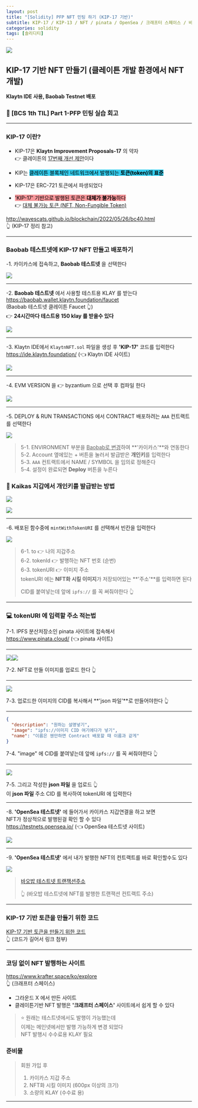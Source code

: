 ```yaml
---
layout: post
title: "[Solidity] PFP NFT 민팅 하기 (KIP-17 기반)"
subtitle: KIP-17 / KIP-13 / NFT / pinata / OpenSea / 크래프터 스페이스 / 바오밥 테스트넷
categories: solidity
tags: [솔리디티]
---
```


![](https://velog.velcdn.com/images/-__-/post/b6d953b3-0af7-4929-bc06-208b962e9137/image.png)

## KIP-17 기반 NFT 만들기 (클레이튼 개발 환경에서 NFT 개발)

**Klaytn IDE 사용, Baobab Testnet 배포**

### 🦁 [BCS 1th TIL] Part 1-PFP 민팅 실습 회고

---

### KIP-17 이란?

- KIP-17은 **Klaytn Improvement Proposals-17** 의 약자<br>
  👉 클레이튼의 <u>17번째 개선 제안</u>이다

- KIP는 <span style="background-color:#34CDEF; color:#000;">클레이튼 블록체인 네트워크에서 발행되는 **토큰(token)의 표준**</span>

- KIP-17은 ERC-721 토큰에서 파생되었다

- <span style="background-color:#F7969A; color:#000;">'KIP-17' 기반으로 발행된 토큰은 **대체가 불가능**하다</span><br>
  👉 <u>대체 불가능 토큰 (NFT, Non-Fungible Token)</u>

<http://wavescats.github.io/blockchain/2022/05/26/bc40.html><br>
👆 (KIP-17 정리 참고)

---

### Baobab 테스트넷에 KIP-17 NFT 만들고 배포하기

-1. 카이카스에 접속하고, **Baobab 테스트넷** 을 선택한다

![](https://velog.velcdn.com/images/-__-/post/8405da73-adee-4ee8-9841-77d00eaf1e63/image.gif)

---

-2. **Baobab 테스트넷** 에서 사용할 테스트용 KLAY 를 받는다<br>
<https://baobab.wallet.klaytn.foundation/faucet><br>
(Baobab 테스트넷 클레이튼 Faucet 👆)<br>
👉 **24시간마다 테스트용 150 klay 를 받을수 있다**

![](https://velog.velcdn.com/images/-__-/post/4397731e-8ec3-4fe9-a49a-2d8d35d43d23/image.png)

---

-3. Klaytn IDE에서 `KlaytnNFT.sol` 파일을 생성 후 **'KIP-17'** 코드를 입력한다<br>
<https://ide.klaytn.foundation/> (👈 Klaytn IDE 사이트)

![](https://velog.velcdn.com/images/-__-/post/65ead24e-9598-4bfe-980a-6e760cea2e72/image.png)

---

-4. EVM VERSION 을 👉 byzantium 으로 선택 후 컴파일 한다

![](https://velog.velcdn.com/images/-__-/post/b66942b8-c079-4e87-b057-924bf8786524/image.gif)

---

-5. DEPLOY & RUN TRANSACTIONS 에서 CONTRACT 배포하려는 `AAA` 컨트랙트를 선택한다

![](https://velog.velcdn.com/images/-__-/post/a416d7d8-5db0-492d-a552-46c172abd14f/image.gif)

> 5-1. ENVIRONMENT 부분을
> <u>Baobab로 변경</u>하여 **'카이카스'**와 연동한다<br>
> 5-2. Account 옆에있는 + 버튼을 눌러서
> 발급받은 **개인키**를 입력한다<br>
> 5-3. `AAA` 컨트랙트에서 NAME / SYMBOL 을 임의로 정해준다<br>
> 5-4. 설정이 완료되면 **Deploy** 버튼을 누른다

### 🔐 Kaikas 지갑에서 **개인키**를 발급받는 방법

![](https://velog.velcdn.com/images/-__-/post/8ddac239-113c-4e4a-88df-ff34d7f66ab4/image.png)

![](https://velog.velcdn.com/images/-__-/post/0b0430af-c6d0-421e-89d8-27b4b3965a49/image.png)

---

-6. 배포된 함수중에 `mintWithTokenURI` 를 선택해서 빈칸을 입력한다

![](https://velog.velcdn.com/images/-__-/post/98677bd2-b46d-4cd1-933b-65c50f091e13/image.gif)

> 6-1. to 👉 나의 지갑주소<br>
> 6-2. tokenId 👉 발행하는 NFT 번호 (순번) <br>
> 6-3. tokenURI 👉 이미지 주소<br>
> tokenURI 에는 **NFT화 시킬 이미지**가 저장되어있는 **'주소'**를 입력하면 된다
>
> CID를 붙여넣는데 앞에 `ipfs://` 를 꼭 써줘야한다 👆

---

### 💻 tokenURI 에 입력할 주소 적는법

7-1. IPFS 분산저장소인 pinata 사이트에 접속해서<br>
<https://www.pinata.cloud/> (👈 pinata 사이트)

---

![](https://velog.velcdn.com/images/-__-/post/10d1a52d-42c0-46e3-899c-9149b954042b/image.png)![](https://velog.velcdn.com/images/-__-/post/88310fdf-e3a8-49a1-84f8-d9b7760650ad/image.png)

7-2. NFT로 만들 이미지를 업로드 한다 👆

---

![](https://velog.velcdn.com/images/-__-/post/1ad6ffbb-e715-46d1-be2b-a3bea5fd76b4/image.png)

7-3. 업로드한 이미지의 CID를 복사해서 **'json 파일'**로 만들어야한다 👆

---

```json
{
  "description": "원하는 설명넣기",
  "image": "ipfs://이미지 CID 여기에다가 넣기",
  "name": "이름은 웬만하면 Contract 배포할 때 이름과 같게"
}
```

7-4. "image" 에 CID를 붙여넣는데 앞에 `ipfs://` 를 꼭 써줘야한다 👆

---

![](https://velog.velcdn.com/images/-__-/post/0fe0dee2-e93b-4ac1-bd4b-7c618e720408/image.png)

7-5. 그리고 작성한 **json 파일** 을 업로드 👆<br>
이 **json 파일** 주소 CID 를 복사하여 tokenURI 에 입력한다

---

-8. **'OpenSea 테스트넷'** 에 들어가서 카이카스 지갑연결을 하고 보면<br>
NFT가 정상적으로 발행된걸 확인 할 수 있다<br>
<https://testnets.opensea.io/> (👈 OpenSea 테스트넷 사이트)

![](https://velog.velcdn.com/images/-__-/post/2609913f-b7f1-4118-a994-371a34557360/image.png)

---

-9. **'OpenSea 테스트넷'** 에서 내가 발행한 NFT의 컨트랙트를 바로 확인할수도 있다

![](https://velog.velcdn.com/images/-__-/post/3bd99272-d174-4c8d-8fd7-c83d7c7a5c01/image.gif)

> [바오밥 테스트넷 트랜잭션주소](https://baobab.scope.klaytn.com/tx/0xa0382453e6649400638804b8cdbfdb257a6d0c4feb88d8f311b692f20d1b64e0?tabId=nftTransfer)
>
> 👆 (바오밥 테스트넷에 NFT를 발행한 트랜잭션 컨트랙트 주소)

---

### KIP-17 기반 토큰을 만들기 위한 코드

[KIP-17 기반 토큰을 만들기 위한 코드](https://github.com/wavescats/Solidity-Study/blob/main/KIP-17%20%EA%B8%B0%EB%B0%98%20NFT%20%EB%A7%8C%EB%93%A4%EA%B8%B0/BCS_NFT.sol)<br>
👆 (코드가 길어서 링크 첨부)

---

### 코딩 없이 NFT 발행하는 사이트

<https://www.krafter.space/ko/explore><br>
👆 (크래프터 스페이스)

- 그라운드 X 에서 만든 사이트
- 클레이튼기반 NFT 발행은 **'크래프터 스페이스'** 사이트에서 쉽게 할 수 있다

> ⭐ 원래는 테스트넷에서도 발행이 가능했는데<br>
> 이제는 메인넷에서만 발행 가능하게 변경 되었다<br>
> NFT 발행시 수수료용 KLAY 필요

### 준비물

> 회원 가입 후 <br>
>
> 1.  카이카스 지갑 주소
> 2.  NFT화 시킬 이미지 (600px 이상의 크기)
> 3.  소량의 KLAY (수수료 용)

---
